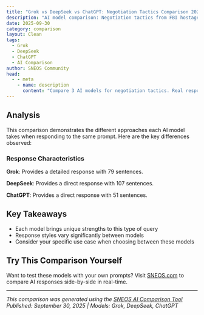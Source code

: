 ```yaml
---
title: "Grok vs DeepSeek vs ChatGPT: Negotiation Tactics Comparison 2025"
description: "AI model comparison: Negotiation tactics from FBI hostage negotiator - get what you want..."
date: 2025-09-30
category: comparison
layout: Clean
tags:
  - Grok
  - DeepSeek
  - ChatGPT
  - AI Comparison
author: SNEOS Community
head:
  - - meta
    - name: description
      content: "Compare 3 AI models for negotiation tactics. Real responses from Grok, DeepSeek, ChatGPT with detailed analysis."
---
```


<ChatComparison
  title="Grok vs DeepSeek vs ChatGPT: Negotiation Tactics Comparison 2025"
  prompt="Negotiation tactics from FBI hostage negotiator - get what you want"
  :responses='{
    "Grok": "Chris Voss, a former FBI hostage negotiator and the author of *Never Split the Difference: Negotiating As If Your Life Depended On It*, has shared powerful negotiation tactics that can be applied to both high-stakes situations and everyday interactions. His techniques are grounded in empathy, active listening, and understanding human psychology. Below are some of Voss\u0027s key negotiation tactics to help you \u0022get what you want\u0022 while building trust and achieving better outcomes:\n\n### 1. **Master the Art of Tactical Empathy**\n   - **What It Is:** Tactical empathy is about understanding the emotions and perspectives of the other party and demonstrating that understanding. It\u2019s not just about agreeing with them but showing you \u0022get\u0022 where they\u2019re coming from.\n   - **How to Use It:** Listen carefully to their words, tone, and emotions. Then, articulate their feelings or position back to them to show you\u2019re on the same wavelength. For example, say, \u201CIt sounds like you\u2019re frustrated because you feel this isn\u2019t fair,\u201D or \u201CI can see why this is important to you.\u201D\n   - **Why It Works:** People feel heard and understood, which lowers defenses and builds trust, making them more open to your perspective.\n\n### 2. **Use Active Listening Skills**\n   - **What It Is:** Actively listening means fully focusing on the other person without planning your response while they\u2019re speaking. Voss emphasizes techniques like mirroring, labeling, and paraphrasing.\n   - **How to Use It:**\n     - **Mirroring:** Repeat the last few words or key phrases the other person said in a curious tone. For example, if they say, \u201CI\u2019m really stressed about this deadline,\u201D you reply, \u201CStressed about the deadline?\u201D This encourages them to elaborate.\n     - **Labeling:** Name their emotions or situation. For example, \u201CIt seems like you\u2019re feeling overwhelmed by this,\u201D or \u201CIt looks like you\u2019re worried about the outcome.\u201D This validates their emotions.\n     - **Paraphrasing:** Restate their position in your own words to confirm understanding. For example, \u201CSo, what you\u2019re saying is that you need more time to complete this properly?\u201D\n   - **Why It Works:** These techniques show you\u2019re paying attention and care about their concerns, fostering rapport and encouraging them to share more information.\n\n### 3. **Aim for \u201CNo\u201D First**\n   - **What It Is:** Contrary to popular belief, getting a \u201Cno\u201D can be more powerful than a \u201Cyes.\u201D Voss believes that people feel safer and more in control when they say \u201Cno,\u201D and it often opens the door to a real conversation.\n   - **How to Use It:** Frame questions to elicit a \u201Cno\u201D that aligns with your goal. For example, instead of asking, \u201CDo you want to meet at 3 PM?\u201D ask, \u201CWould 3 PM be a bad time to meet?\u201D If they say \u201Cno\u201D (meaning it\u2019s not a bad time), you\u2019ve moved closer to agreement.\n   - **Why It Works:** Saying \u201Cyes\u201D can feel like a commitment, which makes people hesitant. A \u201Cno\u201D lets them feel in control while still guiding the conversation toward your desired outcome.\n\n### 4. **Anchor Their Emotions**\n   - **What It Is:** Start by addressing the other person\u2019s fears or concerns before presenting your position. This \u201Canchors\u201D the negotiation in a place of understanding.\n   - **How to Use It:** If you\u2019re asking for something (like a raise), first acknowledge potential objections or concerns. For example, \u201CI know budgets are tight, and it might seem like a tough time to ask for more compensation\u2026\u201D Then pivot to your request with a positive framing: \u201C\u2026but I\u2019ve been able to increase revenue by X% this quarter, and I\u2019d like to discuss how we can align my compensation with that value.\u201D\n   - **Why It Works:** By addressing their potential objections first, you disarm resistance and show that you\u2019ve considered their perspective.\n\n### 5. **Use \u201CHow\u201D and \u201CWhat\u201D Questions to Collaborate**\n   - **What It Is:** Instead of making demands or asking yes/no questions, use open-ended \u201Chow\u201D and \u201Cwhat\u201D questions to make the other party feel like they\u2019re part of the solution.\n   - **How to Use It:** For example, instead of saying, \u201CI need this by Friday,\u201D ask, \u201CHow can we ensure this is completed by Friday?\u201D or \u201CWhat would it take for us to finalize this deal today?\u201D\n   - **Why It Works:** These questions shift the dynamic from confrontation to collaboration, making the other party think creatively about solutions while subtly guiding them toward your goal.\n\n### 6. **Create the Illusion of Control**\n   - **What It Is:** People are more likely to agree if they feel they have autonomy in the negotiation. Voss suggests giving them the illusion of control while subtly directing the outcome.\n   - **How to Use It:** Offer limited choices or ask for their input in a way that aligns with your objectives. For example, instead of saying, \u201CWe\u2019re meeting at 2 PM,\u201D say, \u201CI\u2019m available at 2 PM or 3 PM\u2014 which works better for you?\u201D\n   - **Why It Works:** People resist being told what to do but are more agreeable when they feel they have a say, even if the options are curated by you.\n\n### 7. **Leverage the Power of Silence**\n   - **What It Is:** After making a point or asking a question, stay silent. Don\u2019t rush to fill the void.\n   - **How to Use It:** After asking a key question like, \u201CHow can we make this work for both of us?\u201D pause and let them respond. If you\u2019ve made an offer, resist the urge to keep talking or justify it\u2014just wait.\n   - **Why It Works:** Silence is uncomfortable for most people, and they\u2019ll often feel compelled to speak, revealing more information or concessions.\n\n### 8. **Don\u2019t Split the Difference\u2014Go for a Win-Win**\n   - **What It Is:** Voss argues that \u201Csplitting the difference\u201D (meeting in the middle) often leaves both parties dissatisfied. Instead, aim for a solution where both feel they\u2019ve gained something valuable.\n   - **How to Use It:** Focus on the other party\u2019s underlying interests, not just their stated positions. If you\u2019re negotiating a price, for example, ask, \u201CWhat\u2019s most important to you in this deal?\u201D Maybe it\u2019s not the price but the terms, timing, or added value you can offer.\n   - **Why It Works:** Discovering and addressing their true priorities allows you to craft a deal that feels like a win for them without compromising your core objectives.\n\n### 9. **Use the \u201CAccusation Audit\u201D to Defuse Tension**\n   - **What It Is:** Preemptively address negative assumptions or objections the other party might have about you or your position.\n   - **How to Use It:** Start by acknowledging potential criticisms. For example, \u201CYou might think I\u2019m being unreasonable by asking for this, or that I don\u2019t understand the constraints you\u2019re under\u2026\u201D Then explain your position calmly: \u201C\u2026but here\u2019s why I believe this is fair based on the value I\u2019ve provided.\u201D\n   - **Why It Works:** By vocalizing their potential objections, you neutralize them and show transparency, which reduces defensiveness and builds trust.\n\n### 10. **Know Your \u201CBlack Swans\u201D**\n   - **What It Is:** A \u201CBlack Swan\u201D is an unknown or hidden factor that can dramatically change the negotiation. Voss stresses the importance of uncovering these through active listening and curiosity.\n   - **How to Use It:** Dig deeper into the other party\u2019s motivations by asking probing questions like, \u201CWhat\u2019s the biggest challenge you\u2019re facing with this?\u201D or \u201CWhat\u2019s something I might not be aware of that\u2019s influencing your decision?\u201D\n   - **Why It Works:** Uncovering hidden drivers (like personal pressures, undisclosed priorities, or external constraints) gives you leverage to adjust your approach and find a breakthrough.\n\n### Final Tips for Applying These Tactics\n- **Stay Calm and Adaptable:** Voss emphasizes maintaining a calm, confident tone (he calls it the \u201Clate-night FM DJ voice\u201D) to project authority and reassurance, even under pressure.\n- **Practice Patience:** Hostage negotiations taught Voss that rushing can derail progress. Take your time to listen and build rapport.\n- **Prepare Thoroughly:** Know your goals, your limits (your \u201Cwalk-away\u201D point), and as much about the other party as possible before entering the negotiation.\n\nBy combining empathy, strategic questioning, and psychological insights, these FBI-inspired tactics can help you navigate tough conversations, build stronger relationships, and achieve your desired outcomes\u2014whether you\u2019re negotiating a business deal, a salary raise, or even a family disagreement. As Voss often says, \u201CNegotiation is not a battle; it\u2019s a discovery process.\u201D Focus on understanding the other side, and you\u2019ll often find the path to getting what you want.",
    "DeepSeek": "Of course. The negotiation tactics popularized by former FBI lead hostage negotiator Chris Voss are incredibly effective because they are rooted in human psychology, not brute force. They are designed to build trust, uncover the real objections, and make the other party feel safe and respected enough to say \u0022yes.\u0022\n\nThe core philosophy is: **Negotiation is not a battle; it\u0027s a collaborative process of discovery.** You\u0027re not trying to beat the other side; you\u0027re trying to persuade them that the best way for them to win is for you to win, too.\n\nHere are the key tactics from Chris Voss\u0027s system, as detailed in his book *Never Split the Difference*.\n\n---\n\n### 1. The Foundation: The \u0022Late Night FM\u0022 Voice\nThis is the single most important tool to master first.\n*   **What it is:** A calm, slow, downward-inflecting tone. It sounds like a late-night radio DJ\u2014soothing, reassuring, and in control.\n*   **Why it works:** It de-escalates tension immediately. It signals that you are in control of your emotions and creates an atmosphere of safety. It makes the other person feel heard.\n*   **When to use it:** Almost constantly, especially when things get tense.\n\n### 2. Become a \u0022Mirror\u0022\nThis is a simple but powerful technique to build rapport and gather information.\n*   **What it is:** Repeating the last one to three critical words your counterpart just said, in the form of a question.\n*   **Example:**\n    *   *Them:* \u0022This proposal just doesn\u0027t work for us.\u0022\n    *   *You:* \u0022Doesn\u0027t work for you?\u0022\n    *   *Them:* \u0022Well, the pricing structure is too aggressive for this quarter.\u0022\n*   **Why it works:** It triggers a deep-seated human instinct to explain and elaborate. It makes the other person feel you are listening closely, and they will often reveal their true concerns without you having to ask.\n\n### 3. Practice Tactical Empathy\nThis is not about being nice; it\u0027s about being strategic.\n*   **What it is:** Understanding the other person\u0027s perspective and *verbally labeling* what you think they are feeling.\n*   **How to do it:** Use phrases that start with:\n    *   \u0022It seems like...\u0022\n    *   \u0022It sounds like...\u0022\n    *   \u0022It looks like...\u0022\n*   **Example:**\n    *   \u0022It sounds like you\u0027re worried about the implementation timeline.\u0022\n    *   \u0022It seems like you\u0027re frustrated with the current process.\u0022\n*   **Why it works:** It validates their emotions, which disarms negativity. When someone feels understood, their amygdala (the \u0022threat\u0022 center of the brain) calms down, allowing for rational conversation.\n\n### 4. Master the \u0022No\u0022\nMost people are trained to seek \u0022Yes.\u0022 Voss argues that getting to \u0022No\u0022 is more powerful.\n*   **What it is:** Reframing your questions to make it easy and safe for the other person to say \u0022no.\u0022\n*   **Example:**\n    *   Instead of: \u0022Do you agree with this proposal?\u0022 (Puts them on the spot for a \u0022yes\u0022 they may not mean).\n    *   Try: \u0022Is now a bad time to talk?\u0022 or \u0022Have you given up on this project?\u0022\n*   **Why it works:** \u0022No\u0022 makes people feel safe and in control. It allows them to define their boundaries. A strategic \u0022no\u0022 often opens the door to a real, committed \u0022yes\u0022 later. It\u0027s also a great way to confirm if the other party is still engaged.\n\n### 5. The Magic of \u0022That\u0027s Right\u0022\nYour goal is not to get a \u0022yes,\u0022 but to get the other person to say, **\u0022That\u0027s right.\u0022**\n*   **What it is:** This happens when you use a combination of mirroring and labeling to accurately summarize their situation and feelings. You show you truly understand their world.\n*   **Example:** After a few minutes of listening and labeling, you say: \u0022So, it seems like you\u0027re under a lot of pressure to deliver this quarter, and the current pricing would put your team in a bind, and you\u0027re worried we don\u0027t understand your constraints.\u0022\n*   **Why it works:** \u0022That\u0027s right\u0022 is a profound moment of breakthrough. It signals that trust has been established. The negotiation shifts from adversarial to collaborative.\n\n### 6. Bend Their Reality with the Ackerman Model\nA systematic method for bargaining, designed to avoid the trap of \u0022splitting the difference.\u0022\n*   **The 6 Steps:**\n    1.  **Set Your Target Price:** Know your goal.\n    2.  **Make Your First Offer at 65%:** Start low (but not insultingly so).\n    3.  **Plan Three Increases:** Plan to move to 85%, 95%, and 100%.\n    4.  **Use \u0022How\u0022 Questions:** After each rejected offer, ask \u0022How am I supposed to do that?\u0022 This puts the burden on them to solve your problem.\n    5.  **Use an Exact, Non-Round Number:** Your final offer should be a precise number (e.g., $47,500, not $48,000). It signals you\u0027ve reached your absolute limit.\n    6.  **Offer a Non-Monetary Concession:** At the very end, throw in something small that has high perceived value to them (e.g., \u0022And I\u0027ll throw in a dedicated training session for your team.\u0022).\n\n---\n\n### Putting It All Together: A Sample Script\n\n**Scenario:** Negotiating a salary.\n\n*   **Manager:** \u0022I\u0027m afraid the best we can do is $80,000.\u0022\n*   **You:** (Using the Late Night FM Voice) \u0022I hear you. It seems like that\u0027s the number you have in the budget for this role.\u0022 **(Labeling)**\n*   **Manager:** \u0022Yes, exactly. We have to work within our constraints.\u0022\n*   **You:** \u0022Work within your constraints...\u0022 **(Mirroring)**\n*   **Manager:** \u0022Well, yes. We have benchmarks for this position, and we can\u0027t just blow them out of the water.\u0022\n*   **You:** \u0022It sounds like you\u0027re concerned about setting a precedent that would affect other teams.\u0022 **(Labeling)**\n*   **Manager:** \u0022That\u0027s a big part of it, yes. I have to be fair across the board.\u0022\n*   **You:** \u0022So, to make sure I understand\u2014you need to be fair across the board and stick to the benchmarks for this role, but you also see the unique value I\u0027m bringing to the table. Is that right?\u0022 **(Summary leading to \u0022That\u0027s Right\u0022)**\n*   **Manager:** \u0022That\u0027s right.\u0022\n*   **You:** \u0022Given that unique value, is there any flexibility at all if the base salary is firm? For example, on the bonus structure, signing bonus, or additional vacation time?\u0022 **(Using a \u0022No-Oriented\u0022 question: \u0022Is there any flexibility at all...\u0022)**\n\n### Final Golden Rule\n\n*   **Listen. Don\u0027t just wait for your turn to talk.** Your most powerful weapon is your ear. The other person will tell you everything you need to know to get to a deal\u2014if you\u0027re listening for it.\n\nThese tactics turn negotiation from a stressful confrontation into a psychological puzzle. Your goal is to understand the person across the table so well that a mutually beneficial deal becomes the most obvious and comfortable path forward.",
    "ChatGPT": "Certainly! FBI hostage negotiators are trained to use highly effective communication and psychological tactics to resolve high-stakes situations peacefully. Many of these tactics can be adapted for everyday negotiations to help you get what you want. Here are some key negotiation tactics inspired by FBI hostage negotiators:\n\n### 1. Build Rapport and Establish Trust\n- **Active Listening:** Listen carefully without interrupting. Show empathy and understanding.\n- **Use the Person\u2019s Name:** Personalize the conversation to create a connection.\n- **Mirror and Label Emotions:** Reflect their feelings (\u201CIt sounds like you\u2019re frustrated\u201D) to show you understand.\n\n### 2. Stay Calm and Patient\n- Keep your emotions in check. Negotiations often take time\u2014patience can be your greatest asset.\n- Respond calmly, even if the other party becomes emotional or aggressive.\n\n### 3. Use Open-Ended Questions\n- Encourage the other party to talk more about their needs and concerns.\n- Examples: \u201CCan you tell me more about what\u2019s important to you?\u201D or \u201CWhat would make this work for you?\u201D\n\n### 4. Avoid \u201CNo\u201D\u2014Use Positive Framing\n- Instead of saying \u201CNo,\u201D reframe responses to keep the conversation moving forward.\n- For example, instead of \u201CWe can\u2019t do that,\u201D say \u201CWhat we can do is\u2026\u201D\n\n### 5. Find Common Ground\n- Identify shared interests or goals to build cooperation.\n- Emphasize how an agreement benefits both sides.\n\n### 6. Use Tactical Empathy\n- Show deep understanding of the other party\u2019s feelings and perspective.\n- This does not mean agreeing, but demonstrating you grasp their situation.\n\n### 7. Create a \u201CWin-Win\u201D Solution\n- Aim for solutions where both parties feel satisfied.\n- This increases chances of long-term cooperation and reduces resistance.\n\n### 8. Use the \u201CAccusation Audit\u201D\n- Address any negative assumptions they might have upfront.\n- Example: \u201CYou might think I\u2019m trying to take advantage, but that\u2019s not my intention.\u201D\n\n### 9. Apply the \u201CFeel, Felt, Found\u201D Technique\n- \u201CI understand how you feel. Others have felt the same way, but they found that\u2026\u201D\n\n### 10. Use Silence and Patience Strategically\n- After making an offer or asking a question, remain silent and wait. People often fill silence with valuable information or concessions.\n\n### 11. Avoid Ultimatums and Threats\n- These escalate tension and reduce likelihood of agreement.\n\n### 12. Summarize and Confirm\n- Periodically recap what\u2019s been discussed to ensure understanding and build momentum.\n\n---\n\n### Example Chat Flow Using These Tactics:\n\n**You:** \u201CI understand you\u2019re concerned about the timeline. Can you tell me more about what deadlines you\u2019re working with?\u201D\n\n**Them:** \u201CWe really need it done by next week, or it\u2019s a big problem.\u201D\n\n**You:** \u201CIt sounds like the schedule is very important to you. Many clients I\u2019ve worked with felt the same pressure, but they found that extending just a little helped improve quality without significant impact. What if we explore options to meet your needs while ensuring high quality?\u201D\n\n**Them:** \u201CHmm, maybe that could work. What do you suggest?\u201D\n\n**You:** \u201CLet\u2019s look at some possibilities together. I want to make sure we find a solution that works well for both of us.\u201D\n\n---\n\nBy applying these FBI negotiation principles \u2014 emphasizing empathy, rapport, patience, and problem-solving \u2014 you can improve your ability to get what you want, even in difficult situations. If you want, I can provide specific scripts or role-play examples tailored to your negotiation scenario."
  }'
  published-date="12:58"
/>

## Analysis

This comparison demonstrates the different approaches each AI model takes when responding to the same prompt. Here are the key differences observed:

### Response Characteristics

**Grok**: Provides a detailed response with 79 sentences. 

**DeepSeek**: Provides a direct response with 107 sentences. 

**ChatGPT**: Provides a direct response with 51 sentences. 

## Key Takeaways

- Each model brings unique strengths to this type of query
- Response styles vary significantly between models
- Consider your specific use case when choosing between these models

## Try This Comparison Yourself

Want to test these models with your own prompts? Visit [SNEOS.com](https://sneos.com) to compare AI responses side-by-side in real-time.

---

*This comparison was generated using the [SNEOS AI Comparison Tool](https://sneos.com)*
*Published: September 30, 2025 | Models: Grok, DeepSeek, ChatGPT*
